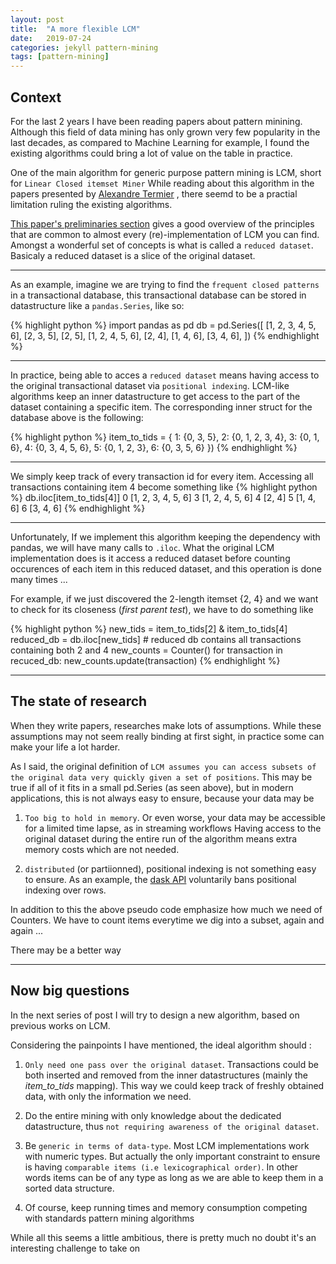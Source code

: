 ```yaml
---
layout: post
title:  "A more flexible LCM"
date:   2019-07-24
categories: jekyll pattern-mining
tags: [pattern-mining]
---
```


## Context
For the last 2 years I have been reading papers about pattern minining. Although this field of data mining has only grown very few popularity in the last decades, as compared to Machine Learning for example, I found the existing algorithms could bring a lot of value on the table in practice.

One of the main algorithm for generic purpose pattern mining is LCM, short for `Linear Closed itemset Miner`
While reading about this algorithm in the papers presented by [Alexandre Termier](http://people.irisa.fr/Alexandre.Termier/) , there seemd to be a practial limitation ruling the existing algorithms.

[This paper's preliminaries section](https://tel.archives-ouvertes.fr/tel-01006195/document) gives a good overview of the principles that are common to almost every (re)-implementation of LCM you can find.
Amongst a wonderful set of concepts is what is called a `reduced dataset`. Basicaly a reduced dataset is a slice of the original dataset.

------------

As an example, imagine we are trying to find the `frequent closed patterns` in a transactional database, this transactional database can be stored in datastructure like a `pandas.Series`, like so:

{% highlight python %}
import pandas as pd
db = pd.Series([
    [1, 2, 3, 4, 5, 6],
    [2, 3, 5],
    [2, 5],
    [1, 2, 4, 5, 6],
    [2, 4],
    [1, 4, 6],
    [3, 4, 6],
])
{% endhighlight %}

----------

In practice, being able to acces a `reduced dataset` means having access to the original transactional dataset via `positional indexing`. LCM-like algorithms keep an inner datastructure to get access to the part of the dataset containing a specific item.
The corresponding inner struct for the database above is the following:

{% highlight python %}
item_to_tids = {
    1: {0, 3, 5},
    2: {0, 1, 2, 3, 4},
    3: {0, 1, 6},
    4: {0, 3, 4, 5, 6},
    5: {0, 1, 2, 3},
    6: {0, 3, 5, 6}
 })
{% endhighlight %}

-------------

We simply keep track of every transaction id for every item.
Accessing all transactions containing item 4 become something like
{% highlight python %}
db.iloc[item_to_tids[4]]
0    [1, 2, 3, 4, 5, 6]
3       [1, 2, 4, 5, 6]
4                [2, 4]
5             [1, 4, 6]
6             [3, 4, 6]
{% endhighlight %}

------------

Unfortunately, If we implement this algorithm keeping the dependency with pandas, we will have many calls to `.iloc`.
What the original LCM implementation does is it access a reduced dataset before counting occurences of each item in this reduced dataset, and this operation is done many times ...

For example, if we just discovered the 2-length itemset {2, 4} and we want to check for its closeness (*first parent test*), we have to do something like

{% highlight python %}
new_tids = item_to_tids[2] & item_to_tids[4]
reduced_db = db.iloc[new_tids]  # reduced db contains all transactions containing both 2 and 4
new_counts = Counter()
for transaction in recuced_db:
    new_counts.update(transaction)
{% endhighlight %}

-----------------------

## The state of research
When they write papers, researches make lots of assumptions. While these assumptions may not seem really binding at first sight, in practice some can make your life a lot harder.

As I said, the original definition of `LCM assumes you can access subsets of the original data very quickly given a set of positions`. This may be true if all of it fits in a small pd.Series (as seen above), but in modern applications, this is not always easy to ensure, because your data may be

1. `Too big to hold in memory`. Or even worse, your data may be accessible for a limited time lapse, as in streaming workflows Having access to the original dataset during the entire run of the algorithm means extra memory costs which are not needed.

2. `distributed` (or partiionned), positional indexing is not something easy to ensure. As an example, the [dask API](https://docs.dask.org/en/latest/dataframe-indexing.html#positional-indexing) voluntarily bans positional indexing over rows.

In addition to this the above pseudo code emphasize how much we need of Counters. We have to count items everytime we dig into a subset, again and again ...

There may be a better way

----------------------

## Now big questions
In the next series of post I will try to design a new algorithm, based on previous works on LCM.

Considering the painpoints I have mentioned, the ideal algorithm should :

1. `Only need one pass over the original dataset`. Transactions could be both inserted and removed from the inner datastructures (mainly the *item_to_tids* mapping). This way we could keep track of freshly obtained data, with only the information we need.

2. Do the entire mining with only knowledge about the dedicated datastructure, thus `not requiring awareness of the original dataset`.

3. Be `generic in terms of data-type`. Most LCM implementations work with numeric types. But actually the only important constraint to ensure is having `comparable items (i.e lexicographical order)`. In other words items can be of any type as long as we are able to keep them in a sorted data structure.

4. Of course, keep running times and memory consumption competing with standards pattern mining algorithms

While all this seems a little ambitious, there is pretty much no doubt it's an interesting challenge to take on
